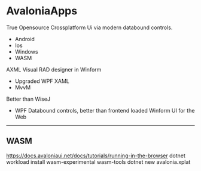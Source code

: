 # AvaloniaApps

True Opensource Crossplatform Ui via modern databound controls.
 - Android
 - Ios
 - Windows
 - WASM

AXML Visual RAD designer in Winform
  - Upgraded WPF XAML
  - MvvM 

Better than WiseJ 
  - WPF Databound controls, better than frontend loaded Winform UI for the Web

---
## WASM

https://docs.avaloniaui.net/docs/tutorials/running-in-the-browser
   dotnet workload install wasm-experimental wasm-tools
   dotnet new avalonia.xplat

